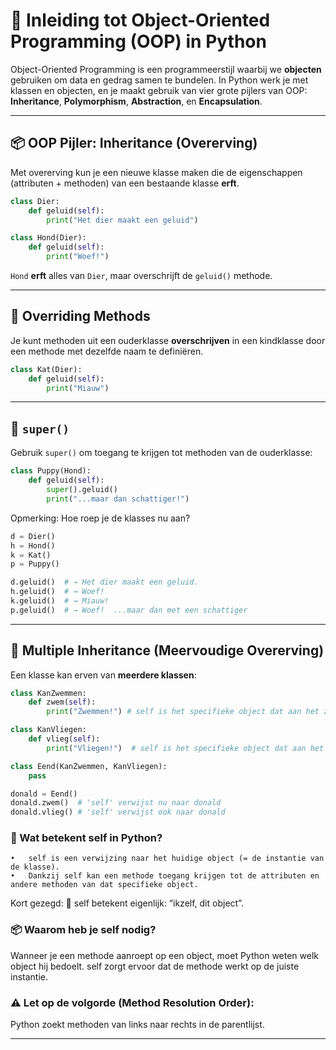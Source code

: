 # 🧱 Inleiding tot Object-Oriented Programming (OOP) in Python

Object-Oriented Programming is een programmeerstijl waarbij we **objecten** gebruiken om data en gedrag samen te bundelen. In Python werk je met klassen en objecten, en je maakt gebruik van vier grote pijlers van OOP: **Inheritance**, **Polymorphism**, **Abstraction**, en **Encapsulation**.

---

## 📦 OOP Pijler: Inheritance (Overerving)
Met overerving kun je een nieuwe klasse maken die de eigenschappen (attributen + methoden) van een bestaande klasse **erft**.

```python
class Dier:
    def geluid(self):
        print("Het dier maakt een geluid")

class Hond(Dier):
    def geluid(self):
        print("Woef!")
```

`Hond` **erft** alles van `Dier`, maar overschrijft de `geluid()` methode.

---

## 🔁 Overriding Methods
Je kunt methoden uit een ouderklasse **overschrijven** in een kindklasse door een methode met dezelfde naam te definiëren.

```python
class Kat(Dier):
    def geluid(self):
        print("Miauw")
```

---

## 🧬 `super()`
Gebruik `super()` om toegang te krijgen tot methoden van de ouderklasse:

```python
class Puppy(Hond):
    def geluid(self):
        super().geluid()
        print("...maar dan schattiger!")
```
Opmerking: Hoe roep je de klasses nu aan?

```python
d = Dier()
h = Hond()
k = Kat()
p = Puppy()

d.geluid()  # → Het dier maakt een geluid.
h.geluid()  # → Woef!
k.geluid()  # → Miauw!
p.geluid()  # → Woef!  ...maar dan met een schattiger 

```

---

## 🧩 Multiple Inheritance (Meervoudige Overerving)
Een klasse kan erven van **meerdere klassen**:

```python
class KanZwemmen:
    def zwem(self): 
        print("Zwemmen!") # self is het specifieke object dat aan het zwemmen is

class KanVliegen:
    def vlieg(self):
        print("Vliegen!")  # self is het specifieke object dat aan het vliegen is

class Eend(KanZwemmen, KanVliegen):
    pass

donald = Eend()
donald.zwem()  # 'self' verwijst nu naar donald
donald.vlieg() # 'self' verwijst ook naar donald
```

### 🧠 Wat betekent self in Python?
	•	self is een verwijzing naar het huidige object (= de instantie van de klasse).
	•	Dankzij self kan een methode toegang krijgen tot de attributen en andere methoden van dat specifieke object.

Kort gezegd:
🔹 self betekent eigenlijk: “ikzelf, dit object”.

### 📦 Waarom heb je self nodig?
Wanneer je een methode aanroept op een object, moet Python weten welk object hij bedoelt.
self zorgt ervoor dat de methode werkt op de juiste instantie.

### ⚠️ Let op de volgorde (Method Resolution Order):
Python zoekt methoden van links naar rechts in de parentlijst.

---



